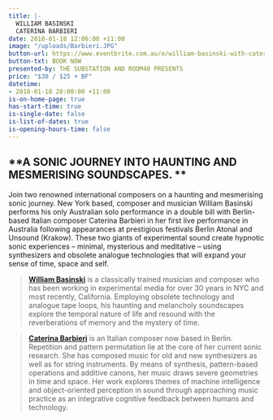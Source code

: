 ```yaml
---
title: |-
  WILLIAM BASINSKI 
  CATERINA BARBIERI
date: 2018-01-18 12:06:00 +11:00
image: "/uploads/Barbieri.JPG"
button-url: https://www.eventbrite.com.au/e/william-basinski-with-caterina-barbieri-tickets-50889605179
button-txt: BOOK NOW
presented-by: THE SUBSTATION AND ROOM40 PRESENTS
price: "$30 / $25 + BF"
datetime:
- 2018-01-18 20:00:00 +11:00
is-on-home-page: true
has-start-time: true
is-single-date: false
is-list-of-dates: true
is-opening-hours-time: false
---
```


## **A SONIC JOURNEY INTO HAUNTING AND MESMERISING SOUNDSCAPES. **

Join two renowned international composers on a haunting and mesmerising sonic journey. New York based, composer and musician William Basinski performs his only Australian solo performance in a double bill with Berlin-based Italian composer Caterina Barbieri in her first live performance in Australia following appearances at prestigious festivals Berlin Atonal and Unsound (Krakow). These two giants of experimental sound create hypnotic sonic experiences – minimal, mysterious and meditative – using synthesizers and obsolete analogue technologies that will expand your sense of time, space and self.

> **[William Basinski](https://www.youtube.com/watch?v=uzcHdxTj00I)** is a classically trained musician and composer who has been working in experimental media for over 30 years in NYC and most recently, California. Employing obsolete technology and analogue tape loops, his haunting and melancholy soundscapes explore the temporal nature of life and resound with the reverberations of memory and the mystery of time.

> **[Caterina Barbieri](https://www.youtube.com/watch?v=x4aH1HGzCUc)** is an Italian composer now based in Berlin. Repetition and pattern permutation lie at the core of her current sonic research. She has composed music for old and new synthesizers as well as for string instruments. By means of synthesis, pattern-based operations and additive canons, her music draws severe geometries in time and space. Her work explores themes of machine intelligence and object-oriented perception in sound through approaching music practice as an integrative cognitive feedback between humans and technology. 